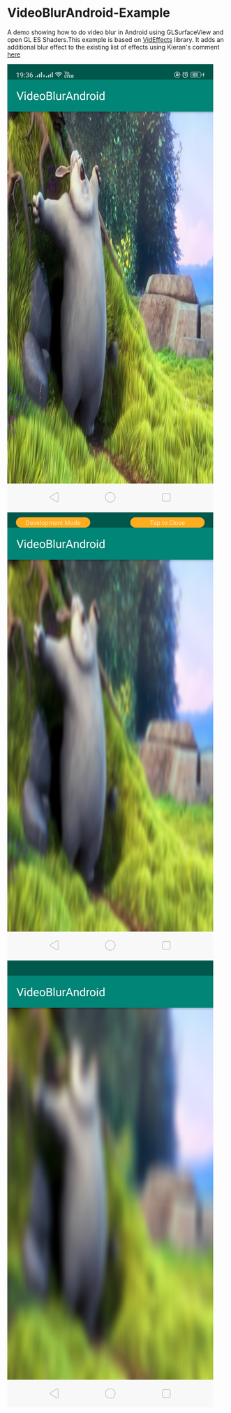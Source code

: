 # VideoBlurAndroid-Example

A demo showing how to do video blur in Android using GLSurfaceView
and open GL ES Shaders.This example is based on [VidEffects](https://github.com/krazykira/VidEffects) library.
It adds an additional blur effect to the existing list of effects using Kieran's comment [here](https://stackoverflow.com/questions/34972250/android-dynamically-blur-surface-with-video)

![ScreenShot](https://github.com/Androidhacks7/VideoBlurAndroid-Example/blob/master/screenshots/Screenshot_2018-11-21-19-36-53-44.png)
![ScreenShot](https://github.com/Androidhacks7/VideoBlurAndroid-Example/blob/master/screenshots/Screenshot_2018-11-21-19-37-47-19.png)
![ScreenShot](https://github.com/Androidhacks7/VideoBlurAndroid-Example/blob/master/screenshots/Screenshot_2018-11-21-20-03-55-03.png)
